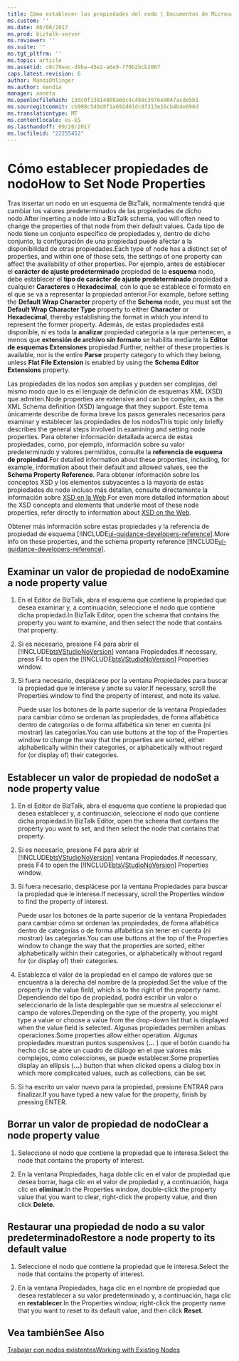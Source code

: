 ```yaml
---
title: Cómo establecer las propiedades del nodo | Documentos de Microsoft
ms.custom: ''
ms.date: 06/08/2017
ms.prod: biztalk-server
ms.reviewer: ''
ms.suite: ''
ms.tgt_pltfrm: ''
ms.topic: article
ms.assetid: c0c79eac-d9ba-45e2-a6e9-770b2bcb2067
caps.latest.revision: 6
author: MandiOhlinger
ms.author: mandia
manager: anneta
ms.openlocfilehash: 13dc0f13814808a69c4c4b9c3976e9047acde5b1
ms.sourcegitcommit: cb908c540d8f1a692d01dc8f313e16cb4b4e696d
ms.translationtype: MT
ms.contentlocale: es-ES
ms.lasthandoff: 09/20/2017
ms.locfileid: "22255452"
---
```

# <a name="how-to-set-node-properties"></a><span data-ttu-id="22682-102">Cómo establecer propiedades de nodo</span><span class="sxs-lookup"><span data-stu-id="22682-102">How to Set Node Properties</span></span>
<span data-ttu-id="22682-103">Tras insertar un nodo en un esquema de BizTalk, normalmente tendrá que cambiar los valores predeterminados de las propiedades de dicho nodo.</span><span class="sxs-lookup"><span data-stu-id="22682-103">After inserting a node into a BizTalk schema, you will often need to change the properties of that node from their default values.</span></span> <span data-ttu-id="22682-104">Cada tipo de nodo tiene un conjunto específico de propiedades y, dentro de dicho conjunto, la configuración de una propiedad puede afectar a la disponibilidad de otras propiedades.</span><span class="sxs-lookup"><span data-stu-id="22682-104">Each type of node has a distinct set of properties, and within one of those sets, the settings of one property can affect the availability of other properties.</span></span> <span data-ttu-id="22682-105">Por ejemplo, antes de establecer el **carácter de ajuste predeterminado** propiedad de la **esquema** nodo, debe establecer el **tipo de carácter de ajuste predeterminado** propiedad a cualquier **Caracteres** o **Hexadecimal**, con lo que se establece el formato en el que se va a representar la propiedad anterior.</span><span class="sxs-lookup"><span data-stu-id="22682-105">For example, before setting the **Default Wrap Character** property of the **Schema** node, you must set the **Default Wrap Character Type** property to either **Character** or **Hexadecimal**, thereby establishing the format in which you intend to represent the former property.</span></span> <span data-ttu-id="22682-106">Además, de estas propiedades está disponible, ni es toda la **analizar** propiedad categoría a la que pertenecen, a menos que **extensión de archivo sin formato** se habilita mediante la **Editor de esquemas Extensiones** propiedad.</span><span class="sxs-lookup"><span data-stu-id="22682-106">Further, neither of these properties is available, nor is the entire **Parse** property category to which they belong, unless **Flat File Extension** is enabled by using the **Schema Editor Extensions** property.</span></span>  

 <span data-ttu-id="22682-107">Las propiedades de los nodos son amplias y pueden ser complejas, del mismo modo que lo es el lenguaje de definición de esquemas XML (XSD) que admiten.</span><span class="sxs-lookup"><span data-stu-id="22682-107">Node properties are extensive and can be complex, as is the XML Schema definition (XSD) language that they support.</span></span> <span data-ttu-id="22682-108">Este tema únicamente describe de forma breve los pasos generales necesarios para examinar y establecer las propiedades de los nodos</span><span class="sxs-lookup"><span data-stu-id="22682-108">This topic only briefly describes the general steps involved in examining and setting node properties.</span></span> <span data-ttu-id="22682-109">Para obtener información detallada acerca de estas propiedades, como, por ejemplo, información sobre su valor predeterminado y valores permitidos, consulte la **referencia de esquema de propiedad**.</span><span class="sxs-lookup"><span data-stu-id="22682-109">For detailed information about these properties, including, for example, information about their default and allowed values, see the **Schema Property Reference**.</span></span> <span data-ttu-id="22682-110">Para obtener información sobre los conceptos XSD y los elementos subyacentes a la mayoría de estas propiedades de nodo incluso más detallan, consulte directamente la información sobre [XSD en la Web](../core/xsd-resources-on-the-web.md).</span><span class="sxs-lookup"><span data-stu-id="22682-110">For even more detailed information about the XSD concepts and elements that underlie most of these node properties, refer directly to information about [XSD on the Web](../core/xsd-resources-on-the-web.md).</span></span>  

<span data-ttu-id="22682-111">Obtener más información sobre estas propiedades y la referencia de propiedad de esquema [!INCLUDE[ui-guidance-developers-reference](../includes/ui-guidance-developers-reference.md)].</span><span class="sxs-lookup"><span data-stu-id="22682-111">More info on these properties, and the schema property reference [!INCLUDE[ui-guidance-developers-reference](../includes/ui-guidance-developers-reference.md)].</span></span>

  
## <a name="examine-a-node-property-value"></a><span data-ttu-id="22682-112">Examinar un valor de propiedad de nodo</span><span class="sxs-lookup"><span data-stu-id="22682-112">Examine a node property value</span></span>  
  
1.  <span data-ttu-id="22682-113">En el Editor de BizTalk, abra el esquema que contiene la propiedad que desea examinar y, a continuación, seleccione el nodo que contiene dicha propiedad.</span><span class="sxs-lookup"><span data-stu-id="22682-113">In BizTalk Editor, open the schema that contains the property you want to examine, and then select the node that contains that property.</span></span>  
  
2.  <span data-ttu-id="22682-114">Si es necesario, presione F4 para abrir el [!INCLUDE[btsVStudioNoVersion](../includes/btsvstudionoversion-md.md)] ventana Propiedades.</span><span class="sxs-lookup"><span data-stu-id="22682-114">If necessary, press F4 to open the [!INCLUDE[btsVStudioNoVersion](../includes/btsvstudionoversion-md.md)] Properties window.</span></span>  
  
3.  <span data-ttu-id="22682-115">Si fuera necesario, desplácese por la ventana Propiedades para buscar la propiedad que le interese y anote su valor.</span><span class="sxs-lookup"><span data-stu-id="22682-115">If necessary, scroll the Properties window to find the property of interest, and note its value.</span></span>  
  
     <span data-ttu-id="22682-116">Puede usar los botones de la parte superior de la ventana Propiedades para cambiar cómo se ordenan las propiedades, de forma alfabética dentro de categorías o de forma alfabética sin tener en cuenta (ni mostrar) las categorías.</span><span class="sxs-lookup"><span data-stu-id="22682-116">You can use buttons at the top of the Properties window to change the way that the properties are sorted, either alphabetically within their categories, or alphabetically without regard for (or display of) their categories.</span></span>  
  
## <a name="set-a-node-property-value"></a><span data-ttu-id="22682-117">Establecer un valor de propiedad de nodo</span><span class="sxs-lookup"><span data-stu-id="22682-117">Set a node property value</span></span>  
  
1.  <span data-ttu-id="22682-118">En el Editor de BizTalk, abra el esquema que contiene la propiedad que desea establecer y, a continuación, seleccione el nodo que contiene dicha propiedad.</span><span class="sxs-lookup"><span data-stu-id="22682-118">In BizTalk Editor, open the schema that contains the property you want to set, and then select the node that contains that property.</span></span>  
  
2.  <span data-ttu-id="22682-119">Si es necesario, presione F4 para abrir el [!INCLUDE[btsVStudioNoVersion](../includes/btsvstudionoversion-md.md)] ventana Propiedades.</span><span class="sxs-lookup"><span data-stu-id="22682-119">If necessary, press F4 to open the [!INCLUDE[btsVStudioNoVersion](../includes/btsvstudionoversion-md.md)] Properties window.</span></span>  
  
3.  <span data-ttu-id="22682-120">Si fuera necesario, desplácese por la ventana Propiedades para buscar la propiedad que le interese.</span><span class="sxs-lookup"><span data-stu-id="22682-120">If necessary, scroll the Properties window to find the property of interest.</span></span>  
  
     <span data-ttu-id="22682-121">Puede usar los botones de la parte superior de la ventana Propiedades para cambiar cómo se ordenan las propiedades, de forma alfabética dentro de categorías o de forma alfabética sin tener en cuenta (ni mostrar) las categorías.</span><span class="sxs-lookup"><span data-stu-id="22682-121">You can use buttons at the top of the Properties window to change the way that the properties are sorted, either alphabetically within their categories, or alphabetically without regard for (or display of) their categories.</span></span>  
  
4.  <span data-ttu-id="22682-122">Establezca el valor de la propiedad en el campo de valores que se encuentra a la derecha del nombre de la propiedad.</span><span class="sxs-lookup"><span data-stu-id="22682-122">Set the value of the property in the value field, which is to the right of the property name.</span></span> <span data-ttu-id="22682-123">Dependiendo del tipo de propiedad, podrá escribir un valor o seleccionarlo de la lista desplegable que se muestra al seleccionar el campo de valores.</span><span class="sxs-lookup"><span data-stu-id="22682-123">Depending on the type of the property, you might type a value or choose a value from the drop-down list that is displayed when the value field is selected.</span></span> <span data-ttu-id="22682-124">Algunas propiedades permiten ambas operaciones.</span><span class="sxs-lookup"><span data-stu-id="22682-124">Some properties allow either operation.</span></span> <span data-ttu-id="22682-125">Algunas propiedades muestran puntos suspensivos (**...** ) que el botón cuando ha hecho clic se abre un cuadro de diálogo en el que valores más complejos, como colecciones, se puede establecer.</span><span class="sxs-lookup"><span data-stu-id="22682-125">Some properties display an ellipsis (**...**) button that when clicked opens a dialog box in which more complicated values, such as collections, can be set.</span></span>  
  
5.  <span data-ttu-id="22682-126">Si ha escrito un valor nuevo para la propiedad, presione ENTRAR para finalizar.</span><span class="sxs-lookup"><span data-stu-id="22682-126">If you have typed a new value for the property, finish by pressing ENTER.</span></span>  
  
##  <a name="clear-a-node-property-value"></a><span data-ttu-id="22682-127">Borrar un valor de propiedad de nodo</span><span class="sxs-lookup"><span data-stu-id="22682-127">Clear a node property value</span></span>  
  
1.  <span data-ttu-id="22682-128">Seleccione el nodo que contiene la propiedad que le interesa.</span><span class="sxs-lookup"><span data-stu-id="22682-128">Select the node that contains the property of interest.</span></span>  
  
2.  <span data-ttu-id="22682-129">En la ventana Propiedades, haga doble clic en el valor de propiedad que desea borrar, haga clic en el valor de propiedad y, a continuación, haga clic en **eliminar**.</span><span class="sxs-lookup"><span data-stu-id="22682-129">In the Properties window, double-click the property value that you want to clear, right-click the property value, and then click **Delete**.</span></span>  
  
## <a name="restore-a-node-property-to-its-default-value"></a><span data-ttu-id="22682-130">Restaurar una propiedad de nodo a su valor predeterminado</span><span class="sxs-lookup"><span data-stu-id="22682-130">Restore a node property to its default value</span></span>  
  
1.  <span data-ttu-id="22682-131">Seleccione el nodo que contiene la propiedad que le interesa.</span><span class="sxs-lookup"><span data-stu-id="22682-131">Select the node that contains the property of interest.</span></span>  
  
2.  <span data-ttu-id="22682-132">En la ventana Propiedades, haga clic en el nombre de propiedad que desea restablecer a su valor predeterminado y, a continuación, haga clic en **restablecer**.</span><span class="sxs-lookup"><span data-stu-id="22682-132">In the Properties window, right-click the property name that you want to reset to its default value, and then click **Reset**.</span></span>  
  
## <a name="see-also"></a><span data-ttu-id="22682-133">Vea también</span><span class="sxs-lookup"><span data-stu-id="22682-133">See Also</span></span>  
 [<span data-ttu-id="22682-134">Trabajar con nodos existentes</span><span class="sxs-lookup"><span data-stu-id="22682-134">Working with Existing Nodes</span></span>](../core/working-with-existing-nodes.md)